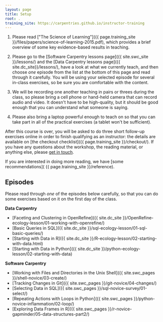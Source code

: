 ```yaml
---
layout: page
title: Setup
root: .
training_site: https://carpentries.github.io/instructor-training
---
```


1.  Please read ["The Science of Learning"]({{ page.training_site }}/files/papers/science-of-learning-2015.pdf), which provides a brief overview of some key evidence-based results in teaching.

2.  Please go to the [Software Carpentry lessons page]({{ site.swc_site }}/lessons/)
    and the [Data Carpentry lessons page]({{ site.dc_site}}/lessons/),
    have a look at what we currently teach,
    and then choose *one* episode from the list at the bottom of this page and read through it carefully.
    You will be using your selected episode for several in-class exercises,
    so be sure you are comfortable with the content.

3.  We will be recording one another teaching in pairs or threes during the class,
    so please bring a cell phone or hand-held camera that can record audio and video.
    It doesn't have to be high-quality, but it should be good enough that you can understand what someone is saying.

4.  Please also bring a laptop powerful enough to teach on so that you can take part in all of the practical exercises
    (a tablet won't be sufficient).


After this course is over,
you will be asked to do three short follow-up exercises online in order to finish qualifying as an instructor:
the details are available on [the checkout checklist]({{ page.training_site }}/checkout/).
If you have any questions about the workshop, the reading material, or anything else, please [get in touch](mailto:checkout@carpentries.org).

If you are interested in doing more reading, we have [some recommendations]( {{ page.training_site }}/reference).

Episodes
--------

Please read through *one* of the episodes below carefully, so that you can do some exercises based on it on the first day of the class.

**Data Carpentry**

* [Faceting and Clustering in OpenRefine]({{ site.dc_site }}/OpenRefine-ecology-lesson/01-working-with-openrefine/)
* [Basic Queries in SQL]({{ site.dc_site }}/sql-ecology-lesson/01-sql-basic-queries/)
* [Starting with Data in R]({{ site.dc_site }}/R-ecology-lesson/02-starting-with-data.html)
* [Starting with Data in Python]({{ site.dc_site }}/python-ecology-lesson/02-starting-with-data)

**Software Carpentry**

* [Working with Files and Directories in the Unix Shell]({{ site.swc_pages }}/shell-novice/03-create/)
* [Tracking Changes in Git]({{ site.swc_pages }}/git-novice/04-changes/)
* [Selecting Data in SQL]({{ site.swc_pages }}/sql-novice-survey/01-select/)
* [Repeating Actions with Loops in Python]({{ site.swc_pages }}/python-novice-inflammation/02-loop/)
* [Exploring Data Frames in R]({{ site.swc_pages }}/r-novice-gapminder/05-data-structures-part2/)
